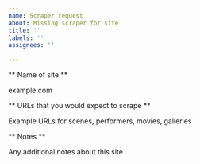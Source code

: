 ```yaml
---
name: Scraper request
about: Missing scraper for site
title: ''
labels: ''
assignees: ''

---
```


** Name of site **

example.com

** URLs that you would expect to scrape **

Example URLs for scenes, performers, movies, galleries

** Notes **

Any additional notes about this site
